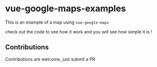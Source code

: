 # vue-google-maps-examples

This is an example of a map using `vue-google-maps`

check out the code to see how it work and you will see how simple it is !

## Contributions

Contributions are welcome, just submit a PR
